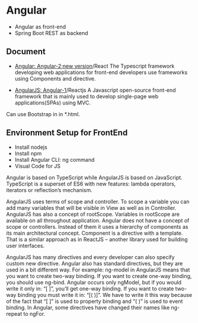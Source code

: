# Angular

- Angular as front-end
- Spring Boot REST as backend

## Document
- [Angular: Angular-2;new version](https://angular.io/)/React
The Typescript framework developing web applications for front-end developers use frameworks using Components and directive. 

- [AngularJS: Angular-1](https://angularjs.org/)/Reactjs
A Javascript open-source front-end framework that is mainly used to develop single-page web applications(SPAs) using MVC.

Can use Bootstrap in in \*.html.

## Environment Setup for FrontEnd
- Install nodejs
- Install npm
- Install Angular CLI: ng command
- Visual Code for JS



Angular is based on TypeScript while AngularJS is based on JavaScript. TypeScript is a superset of ES6 with new features: 
lambda operators, iterators or reflection’s mechanism.

AngularJS uses terms of scope and controller. To scope a variable you can add many variables that will be visible in View as 
well as in Controller. AngularJS has also a concept of rootScope. Variables in rootScope are available on all throughout application. 
Angular does not have a concept of scope or controllers. Instead of them it uses a hierarchy of components as its main 
architectural concept. Component is a directive with a template. That is a similar approach as in ReactJS – another 
library used for building user interfaces.

AngularJS has many directives and every developer can also specify custom new directive. Angular also has standard directives,
but they are used in a bit different way. For example: ng-model in AngularJS means that you want to create two-way binding. 
If you want to create one-way binding, you should use ng-bind. Angular occurs only ngModel, but if you would write it only 
in: “[ ]”, you’ll get one-way binding.  If you want to create two-way binding you must write it in: “[( )]”. We have to write 
it this way because of the fact that “[ ]” is used to property binding and “( )” is used to event binding. In Angular,
some directives have changed their names like ng-repeat to ngFor.


